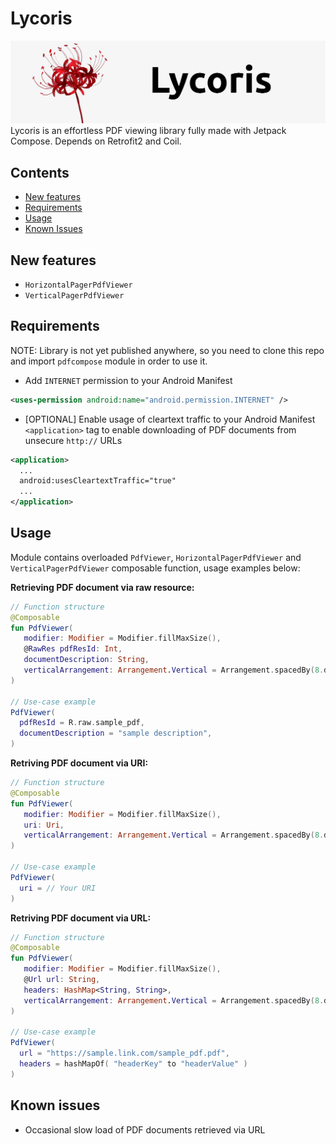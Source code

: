 # Lycoris
![Lycoris Header](https://github.com/arcanegolem/Lycoris/blob/master/images/header.jpg)
Lycoris is an effortless PDF viewing library fully made with Jetpack Compose. Depends on Retrofit2 and Coil.

## Contents
* [New features](#New-featues)
* [Requirements](#Requrements)
* [Usage](#Usage)
* [Known Issues](#Known-issues)

## New features
* `HorizontalPagerPdfViewer`
* `VerticalPagerPdfViewer`

## Requirements
NOTE: Library is not yet published anywhere, so you need to clone this repo and import `pdfcompose` module in order to use it.

- Add `INTERNET` permission to your Android Manifest
```xml
<uses-permission android:name="android.permission.INTERNET" />
```

- [OPTIONAL] Enable usage of cleartext traffic to your Android Manifest `<application>` tag to enable downloading of PDF documents from unsecure `http://` URLs
```xml
<application>
  ...
  android:usesCleartextTraffic="true"
  ...
</application>
```

## Usage
Module contains overloaded `PdfViewer`, `HorizontalPagerPdfViewer` and `VerticalPagerPdfViewer` composable function, usage examples below:

**Retrieving PDF document via raw resource:**
```kotlin
// Function structure
@Composable
fun PdfViewer(
   modifier: Modifier = Modifier.fillMaxSize(),
   @RawRes pdfResId: Int,
   documentDescription: String,
   verticalArrangement: Arrangement.Vertical = Arrangement.spacedBy(8.dp)
)

// Use-case example
PdfViewer(
  pdfResId = R.raw.sample_pdf, 
  documentDescription = "sample description",
)
```

**Retriving PDF document via URI:**
```kotlin
// Function structure
@Composable
fun PdfViewer(
   modifier: Modifier = Modifier.fillMaxSize(),
   uri: Uri,
   verticalArrangement: Arrangement.Vertical = Arrangement.spacedBy(8.dp)
)

// Use-case example
PdfViewer(
  uri = // Your URI
)
```

**Retriving PDF document via URL:**
```kotlin
// Function structure
@Composable
fun PdfViewer(
   modifier: Modifier = Modifier.fillMaxSize(),
   @Url url: String,
   headers: HashMap<String, String>,
   verticalArrangement: Arrangement.Vertical = Arrangement.spacedBy(8.dp)
)

// Use-case example
PdfViewer(
  url = "https://sample.link.com/sample_pdf.pdf",
  headers = hashMapOf( "headerKey" to "headerValue" )
)
```

## Known issues
- Occasional slow load of PDF documents retrieved via URL
